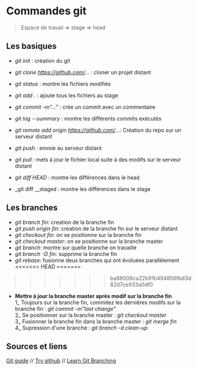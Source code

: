 
# Commandes git

> Espace de travail => stage => head

## Les basiques
* _git init_ : création du git  
* _git clone https://github.com/..._ : cloner un projet distant  
* _git status_ : montre les fichiers modifiés  
* _git add ._ : ajoute tous les fichiers au stage  
* _git commit -m"..."_ : crée un commit avec un commentaire  
* _git log --summary_ : montre les différents commits exécutés  

* _git remote add origin https://github.com/..._: Création du repo sur un serveur distant  
* _git push_ : envoie au serveur distant  

* _git pull_ : mets à jour le fichier local suite à des modifs sur le serveur distant  
* _git diff HEAD_ : montre les différences dans le head  
* _git diff __staged : montre les différences dans le stage

## Les branches  
* _git branch fin_: creation de la branche fin
* _git push origin fin_: creation de la branche fin sur le serveur distant  
* _git checkout fin_: on se positionne sur la branche fin  
* _git checkout master_: on se positionne sur la branche master  
* _git branch_: montre sur quelle branche on travaille  
* _git branch -D fin_: supprime la branche fin  
* _git rebase_: fusionne deux branches qui ont évoluées parallèlement  
<<<<<<< HEAD
=======

>>>>>>> ba88006ca22b91b494856fbd3d82d7ce933a0df0

* __Mettre à jour la branche master après modif sur la branche fin__  
1_ Toujours sur la branche fin, commitez les dernières modifs sur la branche fin : _git commit -m"last change"_  
2_ Se positionner sur la branche master : _git checkout master_  
3_ Fusionner la branche fin dans la branche master : _git merge fin_  
4_ Supression d'une branche : _git branch -d clean-up_  




## Sources et liens 
[Git guide](http://rogerdudler.github.io/git-guide/index.fr.html) // [Try github](https://try.github.io/levels/1/challenges/1) // [Learn Git Branching](http://learngitbranching.js.org/)  